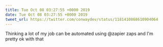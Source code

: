 ```yaml
---
title: Tue Oct 08 03:27:55 +0000 2019
date: Tue Oct 08 03:27:55 +0000 2019
tweet_url: https://twitter.com/conwaydev/status/1181410868610904064
---
```


Thinking a lot of my job can be automated using @zapier
zaps and I'm pretty ok with that
